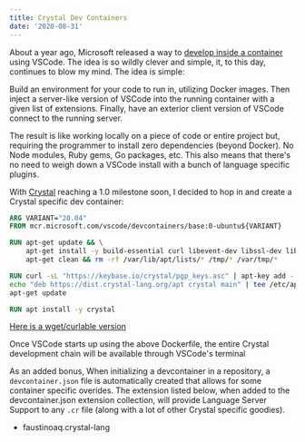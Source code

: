 ```yaml
---
title: Crystal Dev Containers
date: '2020-08-31'
---
```


About a year ago,
Microsoft released a way to [develop inside a container][vcontain] using VSCode.
The idea is so wildly clever and simple,
it, to this day, continues to blow my mind.
The idea is simple:

Build an environment for your code to run in, utilizing Docker images.
Then inject a server-like version of VSCode into the running container with a given list of extensions.
Finally, have an exterior client version of VSCode connect to the running server.

The result is like working locally on a piece of code or entire project but,
requiring the programmer to install zero dependencies (beyond Docker).
No Node modules, Ruby gems, Go packages, etc.
This also means that there's no need to weigh down a VSCode install with a bunch of language specific plugins.

With [Crystal][crst] reaching a 1.0 milestone soon,
I decided to hop in and create a Crystal specific dev container:

```dockerfile
ARG VARIANT="20.04"
FROM mcr.microsoft.com/vscode/devcontainers/base:0-ubuntu${VARIANT}

RUN apt-get update && \
    apt-get install -y build-essential curl libevent-dev libssl-dev libxml2-dev libyaml-dev libgmp-dev git && \
    apt-get clean && rm -rf /var/lib/apt/lists/* /tmp/* /var/tmp/*

RUN curl -sL "https://keybase.io/crystal/pgp_keys.asc" | apt-key add - && \
echo "deb https://dist.crystal-lang.org/apt crystal main" | tee /etc/apt/sources.list.d/crystal.list && \
apt-get update

RUN apt install -y crystal
```

[Here is a wget/curlable version][curl]

Once VSCode starts up using the above Dockerfile,
the entire Crystal development chain will be available through VSCode's terminal

As an added bonus,
When initializing a devcontainer in a repository,
a `devcontainer.json` file is automatically created that allows for some container specific overides.
The extension listed below, when added to the devcontainer.json extension collection,
will provide Language Server Support to any `.cr` file (along with a lot of other Crystal specific goodies).

-   faustinoaq.crystal-lang

[vcontain]: https://code.visualstudio.com/docs/remote/containers

[crst]: https://crystal-lang.org/

[curl]: https://gist.github.com/braidn/5ba7eb65a43bccbe30a1607152382955
